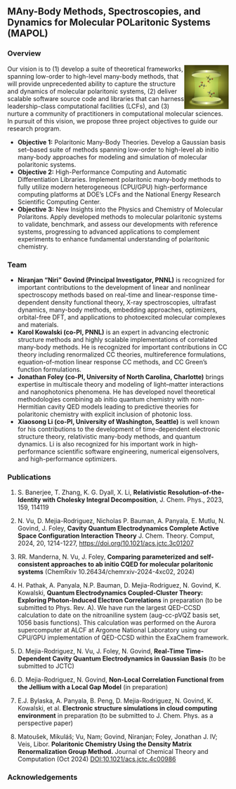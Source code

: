 
## MAny-Body Methods, Spectroscopies, and Dynamics for Molecular **POL**aritonic Systems (MAPOL)

### Overview

<img src="./images/mapol.jpeg" align="right" width="20%"/>
Our vision is to (1) develop a suite of theoretical frameworks, spanning low-order to high-level many-body  methods, that will provide unprecedented ability to capture the structure and dynamics of molecular  polaritonic systems, (2) deliver scalable software source code and libraries that can harness leadership-class  computational facilities (LCFs), and (3) nurture a community of practitioners in computational molecular  sciences. In pursuit of this vision, we propose three project objectives to guide our research program. 


- **Objective 1:** Polaritonic Many-Body Theories. Develop a Gaussian basis set–based suite of methods  spanning low-order to high-level ab initio many-body approaches for modeling and simulation of molecular  polaritonic systems.  
- **Objective 2:** High-Performance Computing and Automatic Differentiation Libraries. Implement  polaritonic many-body methods to fully utilize modern heterogeneous (CPU/GPU) high-performance  computing platforms at DOE’s LCFs and the National Energy Research Scientific Computing Center.  
- **Objective 3:** New Insights into the Physics and Chemistry of Molecular Polaritons. Apply developed  methods to molecular polaritonic systems to validate, benchmark, and assess our developments with  reference systems, progressing to advanced applications to complement experiments to enhance  fundamental understanding of polaritonic chemistry. 


### Team

- **Niranjan “Niri” Govind (Principal Investigator, PNNL)** is recognized for important contributions  to the development of linear and nonlinear spectroscopy methods based on real-time and linear-response  time-dependent density functional theory, X-ray spectroscopies, ultrafast dynamics, many-body methods,  embedding approaches, optimizers, orbital-free DFT, and applications to photoexcited molecular  complexes and materials. 
- **Karol Kowalski (co-PI, PNNL)** is an expert in advancing electronic structure methods and highly  scalable implementations of correlated many-body methods. He is recognized for important contributions  in CC theory including renormalized CC theories, multireference formulations, equation-of-motion linear response CC methods, and CC Green’s function formulations.  
- **Jonathan Foley (co-PI, University of North Carolina, Charlotte)** brings expertise in multiscale theory and modeling of light–matter  interactions and nanophotonics phenomena. He has developed novel theoretical methodologies combining  ab initio quantum chemistry with non-Hermitian cavity QED models leading to predictive theories for  polaritonic chemistry with explicit inclusion of photonic loss.  
- **Xiaosong Li (co-PI, University of Washington, Seattle)** is well known for his contributions to the  development of time-dependent electronic structure theory, relativistic many-body methods, and quantum dynamics. Li is also recognized for his important work in high-performance scientific software engineering,  numerical eigensolvers, and high-performance optimizers. 
 

### Publications

1. S. Banerjee, T. Zhang, K. G. Dyall, X. Li, **Relativistic Resolution-of-the-Identity with Cholesky Integral Decomposition**, J. Chem. Phys., 2023, 159, 114119

2. N. Vu, D. Mejia-Rodriguez, Nicholas P. Bauman, A. Panyala, E. Mutlu, N. Govind, J. Foley, **Cavity Quantum Electrodynamics Complete Active Space Configuration Interaction Theory** J. Chem. Theory. Comput, 2024, 20, 1214-1227, https://doi.org/10.1021/acs.jctc.3c01207

3. RR. Manderna, N. Vu, J. Foley, **Comparing parameterized and self-consistent approaches to ab initio CQED for molecular polaritonic systems** (ChemRxiv 10.26434/chemrxiv-2024-4xc02, 2024)

4. H. Pathak, A. Panyala, N.P. Bauman, D. Mejia-Rodriguez, N. Govind, K. Kowalski, **Quantum Electrodynamics Coupled-Cluster Theory: Exploring Photon-Induced Electron Correlations** in preparation (to be submitted to Phys. Rev. A). We have run the largest QED-CCSD calculation to date on the nitroaniline system (aug-cc-pVQZ basis set, 1056 basis functions). This calculation was performed on the Aurora supercomputer at ALCF at Argonne National Laboratory using our CPU/GPU implementation of QED-CCSD within the ExaChem framework.

5. D. Mejia-Rodriguez, N. Vu, J. Foley, N. Govind, **Real-Time Time-Dependent Cavity Quantum Electrodynamics in Gaussian Basis** (to be submitted to JCTC)

6. D. Mejia-Rodriguez, N. Govind, **Non-Local Correlation Functional from the Jellium with a Local Gap Model** (in preparation)

7. E.J. Bylaska, A. Panyala, B. Peng, D. Mejia-Rodriguez, N. Govind, K. Kowalski, et al. **Electronic structure simulations in cloud computing environment** in preparation (to be submitted to J. Chem. Phys. as a perspective paper)

8. Matoušek, Mikuláš; Vu, Nam; Govind, Niranjan; Foley, Jonathan J. IV; Veis, Libor. **Polaritonic Chemistry Using the Density Matrix Renormalization Group Method.** Journal of Chemical Theory and Computation (Oct 2024) [DOI:10.1021/acs.jctc.4c00986](https://doi.org/10.1021/acs.jctc.4c00986)

### Acknowledgements
